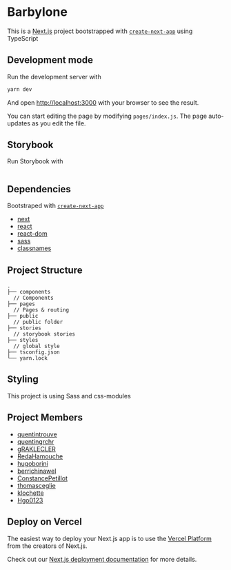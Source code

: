 # Barbylone

This is a [Next.js](https://nextjs.org/) project bootstrapped with [`create-next-app`](https://github.com/vercel/next.js/tree/canary/packages/create-next-app) using TypeScript

## Development mode

Run the development server with

```bash
yarn dev
```

And open [http://localhost:3000](http://localhost:3000) with your browser to see the result.

You can start editing the page by modifying `pages/index.js`. The page auto-updates as you edit the file.

## Storybook

Run Storybook with

```

```

## Dependencies

Bootstraped with [`create-next-app`](https://github.com/vercel/next.js/tree/canary/packages/create-next-app)

- [next](https://nextjs.org/)
- [react](https://fr.reactjs.org/)
- [react-dom](https://www.npmjs.com/package/react-dom)
- [sass](https://www.npmjs.com/package/sass)
- [classnames](https://www.npmjs.com/package/classnames)

## Project Structure

```
.
├── components
  // Components
├── pages
  // Pages & routing
├── public
  // public folder
├── stories
  // storybook stories
├── styles
  // global style
├── tsconfig.json
└── yarn.lock
```

## Styling

This project is using Sass and css-modules

## Project Members

- [quentintrouve](https://github.com/quentintrouve)
- [quentingrchr](https://github.com/quentingrchr)
- [gRAKLECLER](https://github.com/gRAKLECLER)
- [RedaHamouche](https://github.com/RedaHamouche)
- [hugoborini](https://github.com/hugoborini)
- [berrichinawel](https://github.com/berrichinawel)
- [ConstancePetillot](https://github.com/ConstancePetillot)
- [thomasceglie](https://github.com/thomasceglie)
- [klochette](https://github.com/klochette)
- [Hgo0123](https://github.com/Hgo0123)

## Deploy on Vercel

The easiest way to deploy your Next.js app is to use the [Vercel Platform](https://vercel.com/import?utm_medium=default-template&filter=next.js&utm_source=create-next-app&utm_campaign=create-next-app-readme) from the creators of Next.js.

Check out our [Next.js deployment documentation](https://nextjs.org/docs/deployment) for more details.
